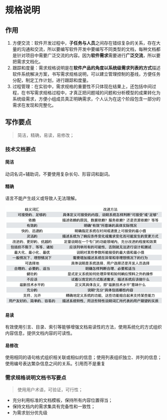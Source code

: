 # 规格说明

## 作用

1. 方便交流：软件开发过程中，**子任务与人员**之间存在错综复杂的关系，存在大量的沟通和交流，所以要编写软件开发中要编写不同类型的文档，每种文档都是针对项目中需要广泛交流的内容。因为**软件需求**需要进行**广泛交流**，所以要把需求文档化。
2. 跟踪和度量：需求规格说明是在**软件产品的角度以系统级需求列表的方式**描述软件系统解决方案，书写需求规格说明，可以建立管理控制的基线，方便任务分配，制定工作计划，进行跟踪和度量。
3. 过程管理：在实验中，需求规格的重要性不只体现在结果上，还包括中间过程，在书写需求规格过程中，才真正把问题域的问题和分析模型的成果转化为系统级需求，方便小组成员真正明确需求，个人认为在这个阶段包含一部分的需求在发现和完整化。

## 写作要点

> 简洁，精确，易读，易修改；

### 技术文档要点

#### 简洁

动词名词+辅助词，不要使用复杂长句、形容词和副词。

#### 精确

语言不能产生歧义或导致人无法理解。

![](规格说明.assets/4.png)

#### 易读

有效使⽤引言、目录、索引等能够增强⽂档易读性的⽅法，使⽤系统化的方式组织内容信息，提供⽂档内容的可读性。

#### 易修改

使用相同的语句格式组织相关联或相似的信息；使用列表组织独立、并列的信息；使用编号表达繁杂信息之间的关系。引用而不是重复

### 需求规格说明文档书写要点

> 使用用户术语，可验证，可行性；

- 充分利用标准的文档模板，保持所有内容位置得当；
- 保持文档内的需求集具有完备性和一致性；
- 为需求划分优先级



